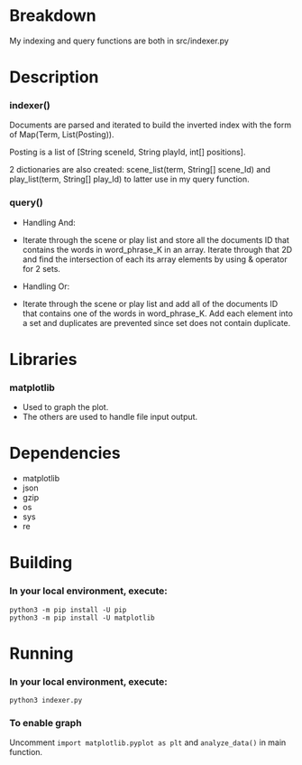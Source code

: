 # Breakdown
My indexing and query functions are both in src/indexer.py

# Description
### indexer()
Documents are parsed and iterated to build the inverted index with the form of Map(Term, List(Posting)). 

Posting is a list of [String sceneId, String playId, int[] positions]. 

2 dictionaries are also created: scene_list(term, String[] scene_Id) and play_list(term, String[] play_Id) to latter use in my query function. 

### query()
* Handling And: 
- Iterate through the scene or play list and store all the documents ID that contains the words in word_phrase_K in an array. Iterate through that 2D and find the intersection of each its array elements by using & operator for 2 sets.

* Handling Or:
- Iterate through the scene or play list and add all of the documents ID that contains one of the words in word_phrase_K. Add each element into a set and duplicates are prevented since set does not contain duplicate.

# Libraries
### matplotlib 
- Used to graph the plot. 
- The others are used to handle file input output.

# Dependencies
* matplotlib
* json
* gzip
* os
* sys
* re

# Building
### In your local environment, execute: 
``` 
python3 -m pip install -U pip
python3 -m pip install -U matplotlib
```

# Running
### In your local environment, execute: 
```
python3 indexer.py
```
### To enable graph
Uncomment ```import matplotlib.pyplot as plt``` and ```analyze_data()``` in main function.

